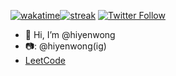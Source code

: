 [![wakatime](https://wakatime.com/badge/user/53dbcd32-dca2-480e-8761-a29001014810.svg)](https://wakatime.com/@53dbcd32-dca2-480e-8761-a29001014810)[![streak](https://img.shields.io/endpoint?url=https://codeium.com/badges/user/deftly-eligible-sora-11955/streak)](https://codeium.com/profile/deftly-eligible-sora-11955)
[![Twitter Follow](https://img.shields.io/badge/style--blue?style=social&logo=twitter&label=Follow%20%40hiyenwong)](https://twitter.com/intent/follow?screen_name=hiyenwong)
- 👋 Hi, I’m @hiyenwong
- 📷: @hiyenwong(ig)
- [LeetCode](https://leetcode.cn/u/hiyenwong/)

<!---
hiyenwong/hiyenwong is a ✨ special ✨ repository because its `README.md` (this file) appears on your GitHub profile.
You can click the Preview link to take a look at your changes.
--->


